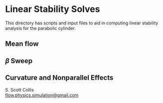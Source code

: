 # Linear Stability Solves 

This directory has scripts and input files to aid in computing linear 
stability analysis for the parabolic cylinder. 

## Mean flow

## $\beta$ Sweep

## Curvature and Nonparallel Effects

S. Scott Collis\
flow.physics.simulation@gmail.com